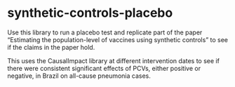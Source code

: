 # synthetic-controls-placebo

Use this library to run a placebo test and replicate part of the paper “Estimating the population-level of vaccines using synthetic controls” to see if the claims in the paper hold. 

This uses the CausalImpact library at different intervention dates to see if there were consistent significant effects of PCVs, either positive or negative, in Brazil on all-cause pneumonia cases.
